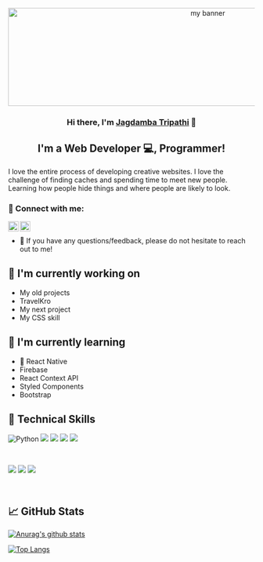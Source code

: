 <p align="center">
  <img width="800" height="200" src="https://github.com/jagdtri2003/jagdtri2003/assets/54079135/e65a03b1-2d1e-4627-86d9-d84715e0396a.png"       alt="my banner">
</p>

<h3 align="center">
Hi there, I'm <a href="https://www.yushi.dev/" target="_blank" rel="noreferrer">Jagdamba Tripathi</a> 👋
</h3>

<h2 align="center">
I'm a Web Developer 💻, Programmer!
</h2> 

I love the entire process of developing creative websites. I love the challenge of finding caches and spending time to meet new people. Learning how people hide things and where people are likely to look.

### 🤝 Connect with me:

<a href="https://www.linkedin.com/in/jagdamba-tripathi/"><img align="left" src="https://raw.githubusercontent.com/yushi1007/yushi1007/main/images/linkedin.svg" alt="Yu Shi | LinkedIn" width="21px"/></a>
<a href="https://instagram.com/me_shubham_official"><img align="left" src="https://raw.githubusercontent.com/yushi1007/yushi1007/main/images/instagram.svg" alt="Yu Shi | Instagram" width="21px"/></a>
</br>
- 💬 If you have any questions/feedback, please do not hesitate to reach out to me!

## 🔭 I'm currently working on

- My old projects
- TravelKro
- My next project
- My CSS skill

## 🌱 I'm currently learning

- 📱 React Native
- Firebase
- React Context API
- Styled Components
- Bootstrap  

## 💼 Technical Skills

![Python](https://img.shields.io/badge/python-3670A0?style=flat&logo=python&logoColor=ffdd54)
![](https://img.shields.io/badge/Code-React-informational?style=flat&logo=react&color=61DAFB)
![](https://img.shields.io/badge/Code-JavaScript-informational?style=flat&logo=JavaScript&color=F7DF1E)
![](https://img.shields.io/badge/Code-HTML5-informational?style=flat&logo=HTML5&color=E34F26)
![](https://img.shields.io/badge/Code-SQLite-informational?style=flat&logo=SQLite&color=003B57)

</br>

![](https://img.shields.io/badge/Style-Bootstrap-informational?style=flat&logo=Bootstrap&color=7952B3)
![](https://img.shields.io/badge/Style-CSS3-informational?style=flat&logo=CSS3&color=1572B6)
![](https://img.shields.io/badge/Style-styled--components-informational?style=flat&logo=styled-components&color=DB7093)


</br>

## 📈 GitHub Stats 

[![Anurag's github stats](https://github-readme-stats.vercel.app/api?username=jagdtri2003)](https://github.com/jagdtri2003)

[![Top Langs](https://github-readme-stats.vercel.app/api/top-langs/?username=jagdtri2003&layout=compact)](https://github.com/jagdtri2003)


